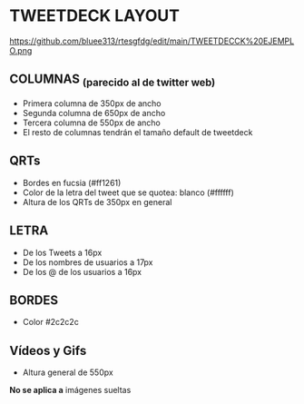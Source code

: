 # TWEETDECK LAYOUT

https://github.com/bluee313/rtesgfdg/edit/main/TWEETDECCK%20EJEMPLO.png

## COLUMNAS <sub> (parecido al de twitter web) </sub>
- Primera columna de 350px de ancho
- Segunda columna de 650px de ancho
- Tercera columna de 550px de ancho
- El resto de columnas tendrán el tamaño default de tweetdeck

## QRTs
- Bordes en fucsia (#ff1261)
- Color de la letra del tweet que se quotea: blanco (#ffffff)
- Altura de los QRTs de 350px en general

## LETRA
- De los Tweets a 16px
- De los nombres de usuarios a 17px
- De los @ de los usuarios a 16px

## BORDES
- Color #2c2c2c

## Vídeos y Gifs
- Altura general de 550px

**No se aplica a** imágenes sueltas 
